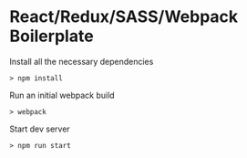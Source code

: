 
# React/Redux/SASS/Webpack Boilerplate

Install all the necessary dependencies
```
> npm install
```

Run an initial webpack build
```
> webpack
```

Start dev server
```
> npm run start
```